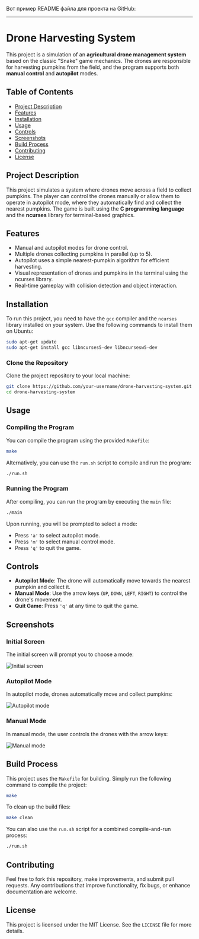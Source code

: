 Вот пример README файла для проекта на GitHub:

---

# Drone Harvesting System

This project is a simulation of an **agricultural drone management system** based on the classic "Snake" game mechanics. The drones are responsible for harvesting pumpkins from the field, and the program supports both **manual control** and **autopilot** modes.

## Table of Contents
- [Project Description](#project-description)
- [Features](#features)
- [Installation](#installation)
- [Usage](#usage)
- [Controls](#controls)
- [Screenshots](#screenshots)
- [Build Process](#build-process)
- [Contributing](#contributing)
- [License](#license)

## Project Description
This project simulates a system where drones move across a field to collect pumpkins. The player can control the drones manually or allow them to operate in autopilot mode, where they automatically find and collect the nearest pumpkins. The game is built using the **C programming language** and the **ncurses** library for terminal-based graphics.

## Features
- Manual and autopilot modes for drone control.
- Multiple drones collecting pumpkins in parallel (up to 5).
- Autopilot uses a simple nearest-pumpkin algorithm for efficient harvesting.
- Visual representation of drones and pumpkins in the terminal using the ncurses library.
- Real-time gameplay with collision detection and object interaction.

## Installation
To run this project, you need to have the `gcc` compiler and the `ncurses` library installed on your system. Use the following commands to install them on Ubuntu:

```bash
sudo apt-get update
sudo apt-get install gcc libncurses5-dev libncursesw5-dev
```

### Clone the Repository
Clone the project repository to your local machine:

```bash
git clone https://github.com/your-username/drone-harvesting-system.git
cd drone-harvesting-system
```

## Usage

### Compiling the Program

You can compile the program using the provided `Makefile`:

```bash
make
```

Alternatively, you can use the `run.sh` script to compile and run the program:

```bash
./run.sh
```

### Running the Program
After compiling, you can run the program by executing the `main` file:

```bash
./main
```

Upon running, you will be prompted to select a mode:
- Press `'a'` to select autopilot mode.
- Press `'m'` to select manual control mode.
- Press `'q'` to quit the game.

## Controls

- **Autopilot Mode**: The drone will automatically move towards the nearest pumpkin and collect it.
- **Manual Mode**: Use the arrow keys (`UP`, `DOWN`, `LEFT`, `RIGHT`) to control the drone's movement.
- **Quit Game**: Press `'q'` at any time to quit the game.

## Screenshots

### Initial Screen
The initial screen will prompt you to choose a mode:

![Initial screen](link-to-image)

### Autopilot Mode
In autopilot mode, drones automatically move and collect pumpkins:

![Autopilot mode](link-to-image)

### Manual Mode
In manual mode, the user controls the drones with the arrow keys:

![Manual mode](link-to-image)

## Build Process

This project uses the `Makefile` for building. Simply run the following command to compile the project:

```bash
make
```

To clean up the build files:

```bash
make clean
```

You can also use the `run.sh` script for a combined compile-and-run process:

```bash
./run.sh
```

## Contributing
Feel free to fork this repository, make improvements, and submit pull requests. Any contributions that improve functionality, fix bugs, or enhance documentation are welcome.

## License
This project is licensed under the MIT License. See the `LICENSE` file for more details.
